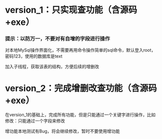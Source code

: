 # version_1：只实现查功能（含源码+exe）

###  提示：以防万一，不要对有自增的字段进行操作

对本地MySql操作界面化，不需要再用命令操作简单的sql命令，默认登入root，密码123，使用的数据库是text

加入子线程，获取该表的结构，方便后续的增删改

# version_2：完成增删改查功能（含源码+exe）

在version_1的基础上，完成所有功能，但是只能通过一个关键字进行操作，比如修改：只能通过一个字段来修改

增功能本地测试有Bug，将会继续修改，暂时不要使用增功能

